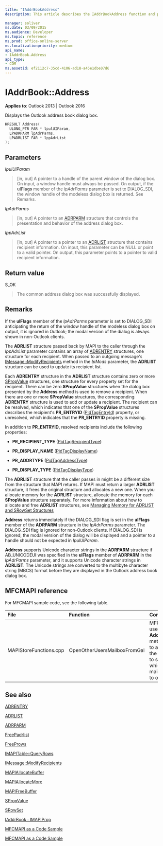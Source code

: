 ```yaml
---
title: "IAddrBookAddress"
description: This article describes the IAddrBookAddress function and provides syntax, parameters, and return value.
 
manager: soliver
ms.date: 03/09/2015
ms.audience: Developer
ms.topic: reference
ms.prod: office-online-server
ms.localizationpriority: medium
api_name:
- IAddrBook.Address
api_type:
- COM
ms.assetid: ef2112c7-35cd-4106-ad18-a45e1dbe07d6
---
```


# IAddrBook::Address

  
  
**Applies to**: Outlook 2013 | Outlook 2016 
  
Displays the Outlook address book dialog box. 
  
```cpp
HRESULT Address(
  ULONG_PTR FAR * lpulUIParam,
  LPADRPARM lpAdrParms,
  LPADRLIST FAR * lppAdrList
);
```

## Parameters

 _lpulUIParam_
  
> [in, out] A pointer to a handle of the parent window of the dialog box. On input, a window handle must always be passed. On output, if the **ulFlags** member of the  _lpAdrParms_ parameter is set to DIALOG_SDI, the window handle of the modeless dialog box is returned. See Remarks. 
    
 _lpAdrParms_
  
> [in, out] A pointer to an [ADRPARM](adrparm.md) structure that controls the presentation and behavior of the address dialog box. 
    
 _lppAdrList_
  
> [in, out] A pointer to a pointer to an [ADRLIST](adrlist.md) structure that contains recipient information. On input, this parameter can be NULL or point to a valid pointer. On output, this parameter points to a pointer to valid recipient information. 
    
## Return value

S_OK 
  
> The common address dialog box was successfully displayed.
    
## Remarks

If the **ulFlags** member of the  _lpAdrParms_ parameter is set to DIALOG_SDI anticipating the return of the window handle of the modeless dialog box on output, it is ignored in Outlook; the modal version of the dialog is always shown in non-Outlook clients. 
  
The **ADRLIST** structure passed back by MAPI to the caller through the  _lppAdrList_ parameter contains an array of [ADRENTRY](adrentry.md) structures, one structure for each recipient. When passed to an outgoing message's [IMessage::ModifyRecipients](imessage-modifyrecipients.md) method in the _lpMods_ parameter, the **ADRLIST** structure can be used to update its recipient list. 
  
Each **ADRENTRY** structure in the **ADRLIST** structure contains zero or more [SPropValue](spropvalue.md) structures, one structure for every property set for the recipient. There can be zero **SPropValue** structures when the dialog box presented by the **Address** method is used to remove a recipient. When there are one or more **SPropValue** structures, the corresponding **ADRENTRY** structure is used to add or update a recipient. The recipient can be resolved, which indicates that one of the **SPropValue** structures describes the recipient's **PR_ENTRYID** ([PidTagEntryId](pidtagentryid-canonical-property.md)) property, or unresolved, which indicates that the **PR_ENTRYID** property is missing. 
  
In addition to **PR_ENTRYID**, resolved recipients include the following properties:
  
- **PR_RECIPIENT_TYPE** ([PidTagRecipientType](pidtagrecipienttype-canonical-property.md))
    
- **PR_DISPLAY_NAME** ([PidTagDisplayName](pidtagdisplayname-canonical-property.md))
    
- **PR_ADDRTYPE** ([PidTagAddressType](pidtagaddresstype-canonical-property.md))
    
- **PR_DISPLAY_TYPE** ([PidTagDisplayType](pidtagdisplaytype-canonical-property.md))
    
The **ADRLIST** structure that the caller passes in might be a different size from the structure that MAPI returns. If MAPI must return a larger **ADRLIST** structure, it frees the original structure and allocates a new one. When you allocate memory for the **ADRLIST** structure, allocate the memory for each **SPropValue** structure separately. For more information about how to allocate and free **ADRLIST** structures, see [Managing Memory for ADRLIST and SRowSet Structures](managing-memory-for-adrlist-and-srowset-structures.md)
  
 **Address** returns immediately if the DIALOG_SDI flag is set in the **ulFlags** member of the **ADRPARM** structure in the _lpAdrParms_ parameter. The DIALOG_SDI flag is ignored for non-Outlook clients. If DIALOG_SDI is ignored, the modal version of the dialog will be displayed and a pointer to a handle should not be expected in  _lpulUIParam_.
  
 **Address** supports Unicode character strings in the **ADRPARM** structure if AB_UNICODEUI was specified in the **ulFlags** member of **ADRPARM** in the _lpAdrParms_ parameter, and it supports Unicode character strings in **ADRLIST**. The Unicode strings are converted to the multibyte character string (MBCS) format before they are displayed in the Outlook address book dialog box.
  
## MFCMAPI reference

For MFCMAPI sample code, see the following table.
  
|**File**|**Function**|**Comment**|
|:-----|:-----|:-----|
|MAPIStoreFunctions.cpp  <br/> |OpenOtherUsersMailboxFromGal  <br/> |MFCMAPI uses the **Address** method to allow the user to select which mailbox to open. |
   
## See also



[ADRENTRY](adrentry.md)
  
[ADRLIST](adrlist.md)
  
[ADRPARM](adrparm.md)
  
[FreePadrlist](freepadrlist.md)
  
[FreeProws](freeprows.md)
  
[IMAPITable::QueryRows](imapitable-queryrows.md)
  
[IMessage::ModifyRecipients](imessage-modifyrecipients.md)
  
[MAPIAllocateBuffer](mapiallocatebuffer.md)
  
[MAPIAllocateMore](mapiallocatemore.md)
  
[MAPIFreeBuffer](mapifreebuffer.md)
  
[SPropValue](spropvalue.md)
  
[SRowSet](srowset.md)
  
[IAddrBook : IMAPIProp](iaddrbookimapiprop.md)


[MFCMAPI as a Code Sample](mfcmapi-as-a-code-sample.md)
  
[MFCMAPI as a Code Sample](mfcmapi-as-a-code-sample.md)

